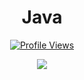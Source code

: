 


<h1 align="center">Java</h1>
<a href="https://github.com/JavaLmao">
  <p align="center">
    <img src="https://komarev.com/ghpvc/?username=JavaLmao" alt="Profile Views">
  </p>
</a>





<p align="center">
  <img src="https://github-readme-stats.vercel.app/api/?username=JavaLmao&title_color=69ccff&text_color=9f9f9f&show_icons=true&bg_color=00000000&hide_border=true&icon_color=4F8CC9&hide_title=true&count_private=true" />
</p>


